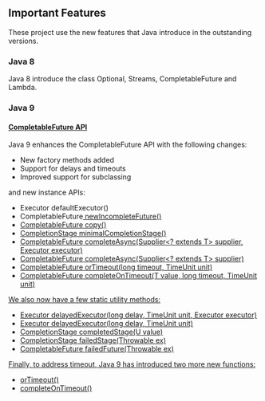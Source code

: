 ## Important Features
These project use the new features that Java introduce in the outstanding versions.

### Java 8
Java 8 introduce the class Optional, Streams, CompletableFuture and Lambda.

### Java 9 
#### [CompletableFuture API](https://www.baeldung.com/java-completablefuture)
Java 9 enhances the CompletableFuture API with the following changes:
- New factory methods added
- Support for delays and timeouts
- Improved support for subclassing

and new instance APIs:
- Executor defaultExecutor()
- CompletableFuture<U> newIncompleteFuture()
- CompletableFuture<T> copy()
- CompletionStage<T> minimalCompletionStage()
- CompletableFuture<T> completeAsync(Supplier<? extends T> supplier, Executor executor)
- CompletableFuture<T> completeAsync(Supplier<? extends T> supplier)
- CompletableFuture<T> orTimeout(long timeout, TimeUnit unit)
- CompletableFuture<T> completeOnTimeout(T value, long timeout, TimeUnit unit)

We also now have a few static utility methods:
- Executor delayedExecutor(long delay, TimeUnit unit, Executor executor)
- Executor delayedExecutor(long delay, TimeUnit unit)
- <U> CompletionStage</U> completedStage(U value)
- <U> CompletionStage</U> failedStage(Throwable ex)
- <U> CompletableFuture</U> failedFuture(Throwable ex)

Finally, to address timeout, Java 9 has introduced two more new functions:
- orTimeout()
- completeOnTimeout()





